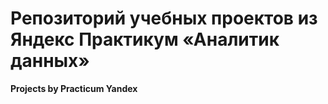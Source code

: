 # Репозиторий учебных проектов из Яндекс Практикум «Аналитик данных»
**Projects by Practicum Yandex**
